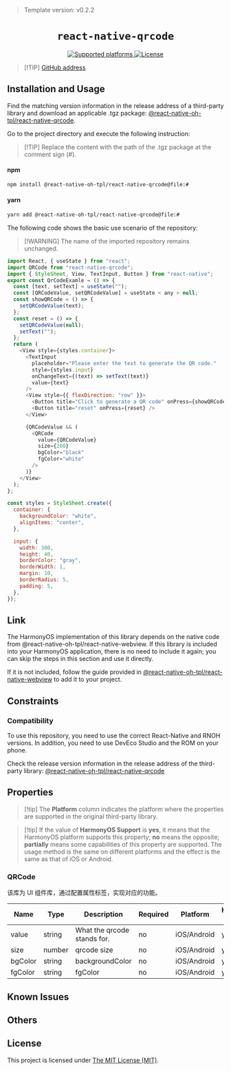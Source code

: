 > Template version: v0.2.2

<p align="center">
  <h1 align="center"> <code>react-native-qrcode</code> </h1>
</p>
<p align="center">
    <a href="https://github.com/cssivision/react-native-qrcode">
        <img src="https://img.shields.io/badge/platforms-android%20|%20ios%20|%20harmony%20-lightgrey.svg" alt="Supported platforms" />
    </a>
    <a href="https://github.com/cssivision/react-native-qrcode/blob/master/LICENSE">
       <img src="https://img.shields.io/badge/license-MIT-green.svg" alt="License" />
        <!-- <img src="https://img.shields.io/badge/license-Apache-blue.svg" alt="License" /> -->
    </a>
</p>

> [!TIP] [GitHub address](https://github.com/react-native-oh-library/react-native-qrcode)

## Installation and Usage

Find the matching version information in the release address of a third-party library and download an applicable .tgz package: [@react-native-oh-tpl/react-native-qrcode](https://github.com/react-native-oh-library/react-native-qrcode/releases).

Go to the project directory and execute the following instruction:

> [!TIP] Replace the content with the path of the .tgz package at the comment sign (#).

<!-- tabs:start -->

#### **npm**

```bash
npm install @react-native-oh-tpl/react-native-qrcode@file:#
```

#### **yarn**

```bash
yarn add @react-native-oh-tpl/react-native-qrcode@file:#
```

<!-- tabs:end -->

The following code shows the basic use scenario of the repository:

> [!WARNING] The name of the imported repository remains unchanged.

```js
import React, { useState } from "react";
import QRCode from "react-native-qrcode";
import { StyleSheet, View, TextInput, Button } from "react-native";
export const QrCodeExamle = () => {
  const [text, setText] = useState("");
  const [QRCodeValue, setQRCodeValue] = useState < any > null;
  const showQRCode = () => {
    setQRCodeValue(text);
  };
  const reset = () => {
    setQRCodeValue(null);
    setText("");
  };
  return (
    <View style={styles.container}>
      <TextInput
        placeholder="Please enter the text to generate the QR code."
        style={styles.input}
        onChangeText={(text) => setText(text)}
        value={text}
      />
      <View style={{ flexDirection: "row" }}>
        <Button title="Click to generate a QR code" onPress={showQRCode} />
        <Button title="reset" onPress={reset} />
      </View>

      {QRCodeValue && (
        <QRCode
          value={QRCodeValue}
          size={200}
          bgColor="black"
          fgColor="white"
        />
      )}
    </View>
  );
};

const styles = StyleSheet.create({
  container: {
    backgroundColor: "white",
    alignItems: "center",
  },

  input: {
    width: 300,
    height: 40,
    borderColor: "gray",
    borderWidth: 1,
    margin: 10,
    borderRadius: 5,
    padding: 5,
  },
});
```

## Link

The HarmonyOS implementation of this library depends on the native code from @react-native-oh-tpl/react-native-webview. If this library is included into your HarmonyOS application, there is no need to include it again; you can skip the steps in this section and use it directly.

If it is not included, follow the guide provided in [@react-native-oh-tpl/react-native-webview](/en/react-native-webview.md) to add it to your project.

## Constraints

### Compatibility

To use this repository, you need to use the correct React-Native and RNOH versions. In addition, you need to use DevEco Studio and the ROM on your phone.

Check the release version information in the release address of the third-party library: [@react-native-oh-tpl/react-native-qrcode](https://github.com/react-native-oh-library/react-native-qrcode/releases)

## Properties

> [!tip] The **Platform** column indicates the platform where the properties are supported in the original third-party library.

> [!tip] If the value of **HarmonyOS Support** is **yes**, it means that the HarmonyOS platform supports this property; **no** means the opposite; **partially** means some capabilities of this property are supported. The usage method is the same on different platforms and the effect is the same as that of iOS or Android.

### QRCode

该库为 UI 组件库，通过配置属性标签，实现对应的功能。

| Name    | Type   | Description                 | Required | Platform    | HarmonyOS Support |
| ------- | ------ | --------------------------- | -------- | ----------- | ----------------- |
| value   | string | What the qrcode stands for. | no       | iOS/Android | yes               |
| size    | number | qrcode size                 | no       | iOS/Android | yes               |
| bgColor | string | backgroundColor             | no       | iOS/Android | yes               |
| fgColor | string | fgColor                     | no       | iOS/Android | yes               |

## Known Issues

## Others

## License

This project is licensed under [The MIT License (MIT)](https://github.com/react-native-oh-library/react-native-qrcode/blob/master/LICENSE).
